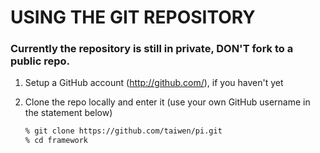 # USING THE GIT REPOSITORY
### Currently the repository is still in private, DON'T fork to a public repo.

 1. Setup a GitHub account (http://github.com/), if you haven't yet
 2. Clone the repo locally and enter it (use your own GitHub username
    in the statement below)

    ```sh
    % git clone https://github.com/taiwen/pi.git
    % cd framework
    ```

